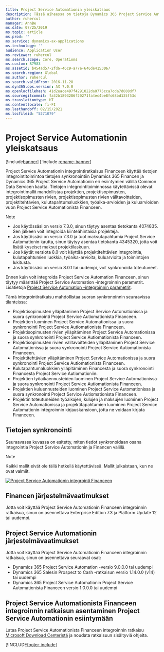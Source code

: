 ```yaml
---
title: Project Service Automationin yleiskatsaus
description: Tässä aiheessa on tietoja Dynamics 365 Project Service Automationin Dynamics 365 Financeen integroinnin ratkaisusta.
author: ruhercul
manager: AnnBe
ms.date: 07/25/2019
ms.topic: article
ms.prod: ''
ms.service: dynamics-ax-applications
ms.technology: ''
audience: Application User
ms.reviewer: ruhercul
ms.search.scope: Core, Operations
ms.custom: 87983
ms.assetid: b454ad57-2fd6-46c9-a77e-646de4153067
ms.search.region: Global
ms.author: ruhercul
ms.search.validFrom: 2016-11-28
ms.dyn365.ops.version: AX 7.0.0
ms.openlocfilehash: 41d2eace497f4291022da0775cca7cda7d600df7
ms.sourcegitcommit: fa32b1893286f20271fa4ec4be8fc68bd135f53c
ms.translationtype: HT
ms.contentlocale: fi-FI
ms.lasthandoff: 02/15/2021
ms.locfileid: "5271079"
---
```

# <a name="project-service-automation-overview"></a>Project Service Automationin yleiskatsaus

[!include[banner](../includes/banner.md)]
[!include [rename-banner](~/includes/cc-data-platform-banner.md)]

Project Service Automationin integrointiratkaisua Financeen käyttää tietojen integrointitoimintoa tietojen synkronointiin Dynamics 365 Financen ja Dynamics 365 Project Service Automationin eri esiintymien välillä Common Data Servicen kautta. Tietojen integrointitoiminnossa käytettävissä olevat integrointimallit mahdollistaa projektien, projektisopimusten, projektisopimusten rivien, projektisopimusten rivien välitavoitteiden, projektitehtävien, kulutapahtumaluokkien, työaika-arvioiden ja kuluarvioiden vuon Project Service Automationista Financeen.

> [!NOTE]
> - Jos käytössäsi on versio 7.3.0, sinun täytyy asentaa tietokanta 4074835. Sen jälkeen voit integroida kiinteähintaisia projekteja.
> - Jos käytössäsi on versio 7.3.0 ja tuot maksutapahtumia Project Service Automationin kautta, sinun täytyy asentaa tietokanta 4345320, jotta voit lisätä kyseiset maksut projektilaskuun.
> - Jos käytät versiota 8.0 voit käyttää projektitehtävien integrointia, kulutapahtumien luokkia, työaika-arvioita, kuluarvioita ja toimintojen lukitusta.
> - Jos käytössäsi on versio 8.0.1 tai uudempi, voit synkronoida toteutuneet.

Ennen kuin voit integroida Project Service Automation Financeen, sinun täytyy määrittää Project Service Automation -integroinnin parametrit. Lisätietoja [Project Service Automation -integroinnin parametrit](PSA-parameters.md).

Tämä integrointiratkaisu mahdollistaa suoran synkronoinnin seuraavissa tilanteissa:

- Projektisopimusten ylläpitäminen Project Service Automationissa ja suora synkronointi Project Service Autiomationista Financeen.
- Projektien luominen Project Service Automationissa ja suora synkronointi Project Service Autiomationista Financeen.
- Projektisopimusten rivien ylläpitäminen Project Service Automationissa ja suora synkronointi Project Service Autiomationista Financeen.
- Projektisopimusten rivien välitavoitteiden ylläpitäminen Project Service Automationissa ja suora synkronointi Project Service Autiomationista Financeen.
- Projektitehtävien ylläpitäminen Project Service Automationissa ja suora synkronointi Project Service Autiomationista Financeen.
- Kulutapahtumaluokkien ylläpitäminen Financesta ja suora synkronointi Financesta Project Service Autiomationiin.
- Projektien työaikaennusteiden luominen Project Service Automationissa ja suora synkronointi Project Service Autiomationista Financeen.
- Projektien kuluennusteiden luominen Project Service Automationissa ja suora synkronointi Project Service Autiomationista Financeen.
- Projektin toteutuneiden työaikojen, kulujen ja maksujen luominen Project Service Automationissa ja projektitapahtumien luominen Project Service Automationin integroinnin kirjauskansioon, jotta ne voidaan kirjata Financeen.

## <a name="data-synchronization"></a>Tietojen synkronointi

Seuraavassa kuvassa on esitetty, miten tiedot synkronoidaan osana integrointia Project Service Automationin ja Financen välillä.

> [!NOTE]
> Kaikki mallit eivät ole tällä hetkellä käytettävissä. Mallit julkaistaan, kun ne ovat valmiit.

[![Project Service Automationin integrointi Financeen](./media/PSA-integration.png)](./media/PSA-integration.png)

## <a name="system-requirements-for-finance"></a>Financen järjestelmävaatimukset

Jotta voit käyttää Project Service Automationin Financeen integroinnin ratkaisua, sinun on asennettava Enterprise Edition 7.3 ja Platform Update 12 tai uudempi.

## <a name="system-requirements-for-project-service-automation"></a>Project Service Automationin järjestelmävaatimukset

Jotta voit käyttää Project Service Automationin Financeen integroinnin ratkaisua, sinun on asennettava seuraavat osat:

- Dynamics 365 Project Service Automation -versio 9.0.0.0 tai uudempi
- Dynamics 365 Salesin Prospect to Cash -ratkaisun versio 1.14.0.0 (v14) tai uudempi
- Dynamics 365 Project Service Automationin Project Service Automationista Financeen versio 1.0.0.0 tai uudempi

## <a name="install-the-project-service-automation-to-finance-integration-solution-in-your-project-service-automation-instance"></a>Project Service Automationista Financeen integroinnin ratkaisun asentaminen Project Service Automationin esiintymään

Lataa Project Service Automationista Financeen integroinnin ratkaisu [Microsoft Download Centeristä](https://www.microsoft.com/download/details.aspx?id=57016) ja noudata ratkaisuun sisältyviä ohjeita.


[!INCLUDE[footer-include](../includes/footer-banner.md)]